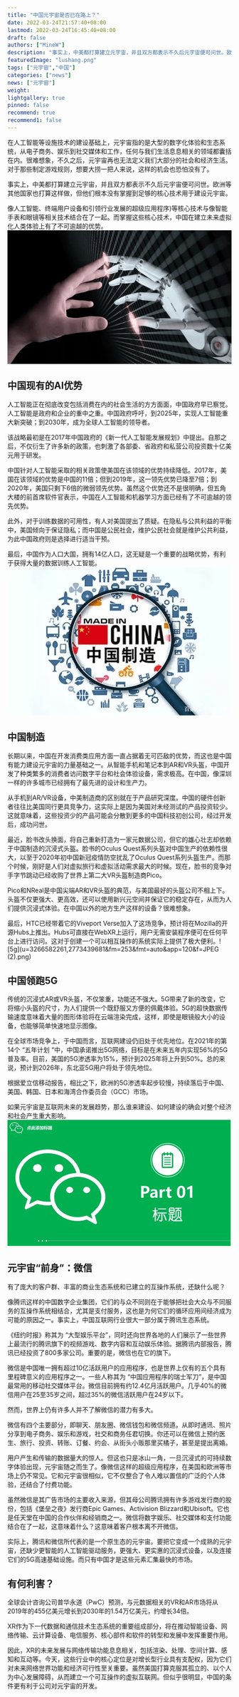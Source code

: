 ```yaml
---
title: "中国元宇宙是否已在路上？"
date: 2022-03-24T21:57:40+08:00
lastmod: 2022-03-24T16:45:40+08:00
draft: false
authors: ["MineW"]
description: "事实上，中美都打算建立元宇宙，并且双方都表示不久后元宇宙便可问世。欧洲等其他国家也打算这样做，但他们根本没有掌握到足够的核心技术用于建设元宇宙。"
featuredImage: "lushang.png"
tags: ["元宇宙","中国"]
categories: ["news"]
news: ["元宇宙"]
weight: 
lightgallery: true
pinned: false
recommend: true
recommend1: false
---
```




在人工智能等设施技术的建设基础上，元宇宙指的是大型的数字化体验和生态系统，从电子商务、娱乐到社交媒体和工作，任何与我们生活息息相关的领域都囊括在内。很难想象，不久之后，元宇宙再也无法定义我们大部分的社会和经济生活。对于那些制定游戏规则，想要大捞一把人来说，这样的机会也恐怕没有了。

事实上，中美都打算建立元宇宙，并且双方都表示不久后元宇宙便可问世。欧洲等其他国家也打算这样做，但他们根本没有掌握到足够的核心技术用于建设元宇宙。

像人工智能、终端用户设备和引领行业发展的超级应用程序)等核心技术与像智能手表和眼镜等相关技术结合在了一起。而掌握这些核心技术，中国在建立未来虚拟化人类体验上有了不可逾越的优势。![ai](u=3827379066,3348559567&fm=253&fmt=auto&app=120&f=JPEG.png)

## **中国现有的AI优势**

人工智能正在彻底改变包括消费在内的社会生活的方方面面，中国政府早已察觉。人工智能是政府和企业的重中之重。中国政府呼吁，到2025年，实现人工智能重大新突破；到2030年，成为全球人工智能的领导者。

该战略最初是在2017年中国政府的《新一代人工智能发展规划》中提出。自那之后，不仅衍生了许多新的政策，也刺激了各部委、省政府和私营公司投资数十亿美元用于研发。

中国针对人工智能采取的相关政策使美国在该领域的优势持续降低。2017年，美国在该领域的优势是中国的11倍；但到2019年，这一领先优势已降至7倍；到2020年，美国只剩下6倍的微弱领先优势。虽然这个优势还不是很明确，但五角大楼的前首席软件官表示，中国在人工智能和机器学习方面已经有了不可逾越的领先优势。

此外，对于训练数据的可用性，有人对美国提出了质疑。在隐私与公共利益的平衡中，美国倾向于保证隐私；而中国是公民社会，维护公民社会就是维护公共利益，为此中国政府则是选择进行适当干预。

最后，中国作为人口大国，拥有14亿人口，这无疑是一个重要的战略优势，有利于获得大量的数据训练人工智能。![中国](u=3132918052,1907940237&fm=253&fmt=auto&app=138&f=JPEG.png)

## **中国制造**

长期以来，中国在开发消费类应用方面一直占据着无可匹敌的优势，而这也是中国有能力建设元宇宙的力量基础之一。从智能手机和笔记本到AR和VR头盔，中国开发了种类繁多的消费者访问数字平台和社会体验设备，需求极高。在中国，像深圳一样的许多城市已经拥有了最先进的设计和生产力。

从手机到AR/VR设备，中美制造商的区别就在于产品研究深度。中国的硬件创新者往往比美国同行更具竞争力，这实际上是因为美国对未经测试的产品投资较少。这就意味着，这些投资少的产品可能会分散到更多的中国科技初创公司，经过开发后，成功问世。

最近，脸书改头换面，将自己重新打造为一家元数据公司，但它的雄心壮志却依赖于中国制造的沉浸式头盔。脸书的Oculus Quest系列头盔对中国生产的依赖性很大，以至于2020年初中国新冠疫情防空扰乱了Oculus Quest系列头盔生产。而那个时候，刚好是人们对虚拟旅行和虚拟活动需求最大的时候。现在，脸书的竞争对手字节跳动已经收购了世界上第二大VR头盔制造商Pico。

Pico和NReal是中国尖端AR和VR头盔的典范，与美国最好的头盔公司不相上下。头盔不仅更强大、更高效，还可以使用新兴元空间并保证它的稳定存在，从而为人们提供沉浸式体验。在中国以外的地方生产这样的设备？很难想象。

最后，HTC已经带着它的Viveport Verse加入了这场竞争，预计将在Mozilla的开源Hubs上推出。Hubs可直接在WebXR上运行，用户无需安装程序便可在任何平台上进行访问。这对于创建一个可以相互操作的系统实际上提供了极大便利。![5g](u=3266582261,2773439681&fm=253&fmt=auto&app=120&f=JPEG (2).png)

## **中国领跑5G**

传统的沉浸式AR或VR头盔，不仅笨重，功能还不强大。5G带来了新的改变，它将缩小头盔的尺寸，为人们提供一个既舒服又方便的佩戴体验。5G的超快数据传输速度意味着大量的图形体验将在云端渲染完成，这样，即使是眼镜般大小的设备，也能够简单快速地显示图像。

在全球市场竞争上，于中国而言，互联网建设仍旧处于优先地位。在2021年的第14个 “五年计划 “中，中国承诺推出5G网络，目标是在未来五年内实现56%的5G普及率。目前，美国的5G渗透率为15%，预计到2025年将上升到50%。总的来说，预计到2026年，东北亚5G用户将处于领先地位。

根据爱立信移动报告，相比之下，欧洲的5G渗透率起步较慢，持续落后于中国、美国、韩国、日本和海湾合作委员会（GCC）市场。

如果元宇宙是互联网未来的发展趋势，那么谁来建设、如何建设的确会对整个经济和社会产生重大影响。![wx](src=http.png)

## **元宇宙“前身”：微信**

有了庞大的客户群、丰富的商业生态系统和已建立的互操作系统，还缺什么呢？

像腾讯这样的中国数字企业集团，它们的与众不同则在于能够把社会大众与不同服务的互操作系统相结合，尤其是支付服务，这也是为何它们的循环应用间经济成为可能的原因之一。事实上，中国互联网行业很大一部分属于腾讯生态系统。

《纽约时报》称其为 “大型娱乐平台”，同时还向世界各地的人们展示了一些世界上最流行的腾讯旗下的视频游戏、数字内容和互动娱乐体验。据腾讯内部报告，腾讯已经投资了800多家公司。重要的是，微信也在它的旗下。

微信是中国唯一拥有超过10亿活跃用户的应用程序，也是世界上仅有的五个具有里程碑意义的应用程序之一。一些人称其为 “中国应用程序的瑞士军刀”，是中国最常用的移动社交媒体平台。微信目前拥有约12.4亿月活跃用户。几乎40%的微信用户在25至35岁之间，超过35%的微信活跃用户在24岁以下。

然而，世界上仍有许多人并不了解微信的潜力有多大。

微信有四个主要部分，即聊天、朋友圈、微信钱包和微信频道。从即时通讯、照片分享到电子商务、娱乐和游戏，社交和商务任君切换。你还可以在微信上预约医生、旅行、投资、转账、订餐、约会、从街头小贩那里买橘子，甚至是提出离婚。

用户产生和传输的数据量大的惊人。但这也只是冰山一角，一旦沉浸式的可持续数字体验出现，元宇宙随之而生了。像微信这样的超级应用程序，在美国和欧洲等市场上仍不常见。它和元宇宙很相似，它不仅整合了令人难以置信的广泛的个人体验，还结合了付费功能。

虽然微信是其广告市场的主要收入来源，但其母公司腾讯拥有许多游戏发行商的股份，包括《堡垒之夜》发行商Epic Games、Activision Blizzard和Ubisoft。它也是任天堂在中国的合作伙伴和经销商之一。微信将数字娱乐、社交媒体和支付功能结合在了一起，这意味着什么？这意味着客户根本离不开微信。

实际上，腾讯和微信所代表的是一个原生态的元宇宙。要把它变成一个成熟的元宇宙，还缺少更智能的人工智能驱动服务，更强大、更实惠的沉浸式设备，以及连接它们的5G高速基础设施。而只有中国才是这些元素汇集最快的市场。

## **有何利害？**

全球会计咨询公司普华永道（PwC）预测，与元数据相关的VR和AR市场将从2019年的455亿美元增长到2030年的1.54万亿美元，约增长34倍。

XR作为下一代数据和通信技术生态系统的重要组成部分，将在推动智能设备、网络传输、云计算设备、电信服务、核心部件和软件的转型和发展中发挥重要作用。

因此，XR的未来发展与网络传输功能息息相关，包括渲染、处理、空间计算、感知和互动等。今天，这些行业中的核心定位是对增长型行业具有支配权，因为它们对未来网络世界功能和经济可行性至关重要。虽然美国打算克服其孤立的、以个人为中心发展障碍，从而建立一个可互操作的虚拟互联网。但似乎很明显，中国的条件更有利于公司对元宇宙的开发。